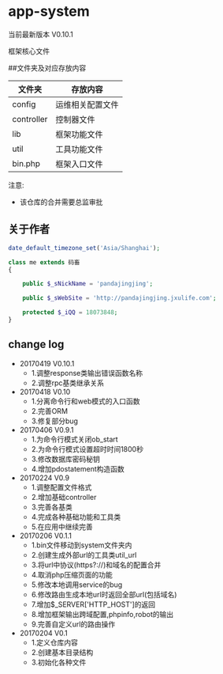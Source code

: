 # app-system

当前最新版本 V0.10.1

框架核心文件

##文件夹及对应存放内容

文件夹|存放内容
----|----
config|运维相关配置文件
controller|控制器文件
lib|框架功能文件
util|工具功能文件
bin.php|框架入口文件

注意:
- 该仓库的合并需要总监审批

## 关于作者

```php
date_default_timezone_set('Asia/Shanghai');

class me extends 码畜
{

    public $_sNickName = 'pandajingjing';

    public $_sWebSite = 'http://pandajingjing.jxulife.com';

    protected $_iQQ = 18073848;
}
```

## change log
- 20170419 V0.10.1
	- 1.调整response类输出错误函数名称
	- 2.调整rpc基类继承关系
- 20170418 V0.10
	- 1.分离命令行和web模式的入口函数
	- 2.完善ORM
	- 3.修复部分bug
- 20170406 V0.9.1
	- 1.为命令行模式关闭ob_start
	- 2.为命令行模式设置超时时间1800秒
	- 3.修改数据库密码秘钥
	- 4.增加pdostatement构造函数
- 20170224 V0.9
	- 1.调整配置文件格式
	- 2.增加基础controller
	- 3.完善各基类
	- 4.完成各种基础功能和工具类
	- 5.在应用中继续完善
- 20170206 V0.1.1
	- 1.bin文件移动到system文件夹内
	- 2.创建生成外部url的工具类util_url
	- 3.将url中协议(https?://)和域名的配置合并
	- 4.取消php压缩页面的功能
	- 5.修改本地调用service的bug
	- 6.修改路由生成本地url时返回全部url(包括域名)
	- 7.增加$_SERVER['HTTP_HOST']的返回
	- 8.增加框架输出跨域配置,phpinfo,robot的输出
	- 9.完善自定义url的路由操作
- 20170204 V0.1
	- 1.定义仓库内容
	- 2.创建基本目录结构
	- 3.初始化各种文件
